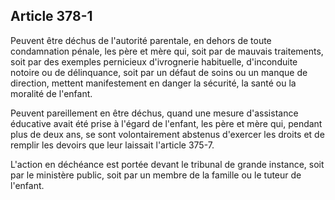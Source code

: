 Article 378-1
----
Peuvent être déchus de l'autorité parentale, en dehors de toute condamnation
pénale, les père et mère qui, soit par de mauvais traitements, soit par des
exemples pernicieux d'ivrognerie habituelle, d'inconduite notoire ou de
délinquance, soit par un défaut de soins ou un manque de direction, mettent
manifestement en danger la sécurité, la santé ou la moralité de l'enfant.

Peuvent pareillement en être déchus, quand une mesure d'assistance éducative
avait été prise à l'égard de l'enfant, les père et mère qui, pendant plus de
deux ans, se sont volontairement abstenus d'exercer les droits et de remplir les
devoirs que leur laissait l'article 375-7.

L'action en déchéance est portée devant le tribunal de grande instance, soit par
le ministère public, soit par un membre de la famille ou le tuteur de l'enfant.
